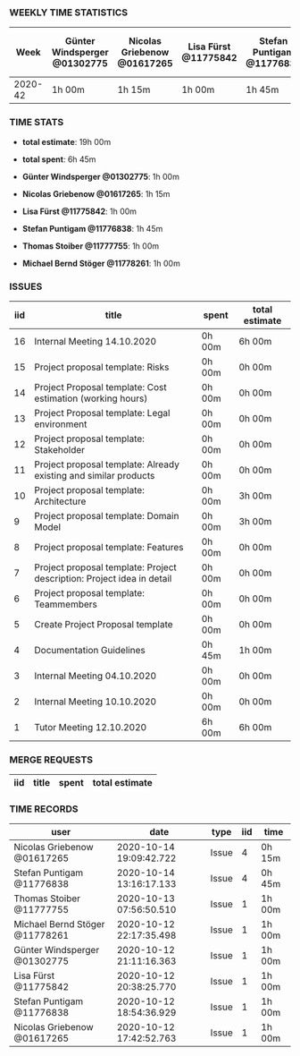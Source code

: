 ### WEEKLY TIME STATISTICS

|Week   |Günter Windsperger<br>@01302775|Nicolas Griebenow<br>@01617265|Lisa Fürst<br>@11775842|Stefan Puntigam<br>@11776838|Thomas Stoiber<br>@11777755|Michael Bernd Stöger<br>@11778261|
|---    |---                            |---                           |---                    |---                         |---                        |---                              |
|2020-42|1h 00m                         |1h 15m                        |1h 00m                 |1h 45m                      |1h 00m                     |1h 00m                           |

### TIME STATS

* **total estimate**: 19h 00m
* **total spent**: 6h 45m

* **Günter Windsperger @01302775**: 1h 00m
* **Nicolas Griebenow @01617265**: 1h 15m
* **Lisa Fürst @11775842**: 1h 00m
* **Stefan Puntigam @11776838**: 1h 45m
* **Thomas Stoiber @11777755**: 1h 00m
* **Michael Bernd Stöger @11778261**: 1h 00m

### ISSUES

|iid|title                                                                 |spent |total estimate|
|---|---                                                                   |---   |---           |
|16 |Internal Meeting 14.10.2020                                           |0h 00m|6h 00m        |
|15 |Project proposal template: Risks                                      |0h 00m|0h 00m        |
|14 |Project Proposal template: Cost estimation (working hours)            |0h 00m|0h 00m        |
|13 |Project Proposal template: Legal environment                          |0h 00m|0h 00m        |
|12 |Project proposal template: Stakeholder                                |0h 00m|0h 00m        |
|11 |Project proposal template: Already existing and similar products      |0h 00m|0h 00m        |
|10 |Project proposal template: Architecture                               |0h 00m|3h 00m        |
|9  |Project proposal template: Domain Model                               |0h 00m|3h 00m        |
|8  |Project proposal template: Features                                   |0h 00m|0h 00m        |
|7  |Project proposal template: Project description: Project idea in detail|0h 00m|0h 00m        |
|6  |Project proposal template: Teammembers                                |0h 00m|0h 00m        |
|5  |Create Project Proposal template                                      |0h 00m|0h 00m        |
|4  |Documentation Guidelines                                              |0h 45m|1h 00m        |
|3  |Internal Meeting 04.10.2020                                           |0h 00m|0h 00m        |
|2  |Internal Meeting 10.10.2020                                           |0h 00m|0h 00m        |
|1  |Tutor Meeting 12.10.2020                                              |6h 00m|6h 00m        |

### MERGE REQUESTS

|iid|title|spent|total estimate|
|---|---  |---  |---           |

### TIME RECORDS

|user                          |date                   |type |iid|time  |
|---                           |---                    |---  |---|---   |
|Nicolas Griebenow @01617265   |2020-10-14 19:09:42.722|Issue|4  |0h 15m|
|Stefan Puntigam @11776838     |2020-10-14 13:16:17.133|Issue|4  |0h 45m|
|Thomas Stoiber @11777755      |2020-10-13 07:56:50.510|Issue|1  |1h 00m|
|Michael Bernd Stöger @11778261|2020-10-12 22:17:35.498|Issue|1  |1h 00m|
|Günter Windsperger @01302775  |2020-10-12 21:11:16.363|Issue|1  |1h 00m|
|Lisa Fürst @11775842          |2020-10-12 20:38:25.770|Issue|1  |1h 00m|
|Stefan Puntigam @11776838     |2020-10-12 18:54:36.929|Issue|1  |1h 00m|
|Nicolas Griebenow @01617265   |2020-10-12 17:42:52.763|Issue|1  |1h 00m|
